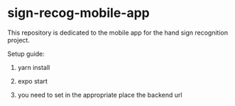 # sign-recog-mobile-app

This repository is dedicated to the mobile app for the hand sign recognition project.

Setup guide:

1. yarn install

2. expo start

3. you need to set in the appropriate place the backend url
